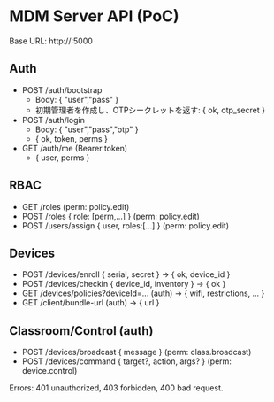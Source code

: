 # MDM Server API (PoC)

Base URL: http://<server>:5000

## Auth
- POST /auth/bootstrap
  - Body: { "user","pass" }
  - 初期管理者を作成し、OTPシークレットを返す: { ok, otp_secret }
- POST /auth/login
  - Body: { "user","pass","otp" }
  - { ok, token, perms }
- GET /auth/me (Bearer token)
  - { user, perms }

## RBAC
- GET /roles (perm: policy.edit)
- POST /roles { role: [perm,...] } (perm: policy.edit)
- POST /users/assign { user, roles:[...] } (perm: policy.edit)

## Devices
- POST /devices/enroll { serial, secret } -> { ok, device_id }
- POST /devices/checkin { device_id, inventory } -> { ok }
- GET  /devices/policies?deviceId=... (auth) -> { wifi, restrictions, ... }
- GET  /client/bundle-url (auth) -> { url }

## Classroom/Control (auth)
- POST /devices/broadcast { message }  (perm: class.broadcast)
- POST /devices/command { target?, action, args? } (perm: device.control)

Errors: 401 unauthorized, 403 forbidden, 400 bad request.